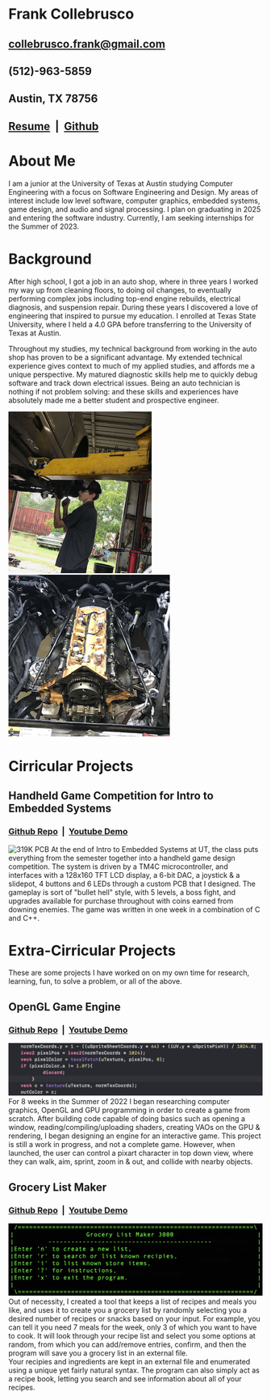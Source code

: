 # Frank Collebrusco
## collebrusco.frank@gmail.com
## (512)-963-5859
## Austin, TX 78756
## [Resume](https://drive.google.com/uc?id=1a0R4pNb9xapC8YmqukClF14nWq5w4CvP&export=download) &nbsp;|&nbsp; [Github](https://github.com/collebrusco)
# About Me
I am a junior at the University of Texas at Austin studying Computer Engineering with a focus on Software Engineering and Design. My areas of interest include low level software, computer graphics, embedded systems, game design, and audio and signal processing. I plan on graduating in 2025 and entering the software industry. Currently, I am seeking internships for the Summer of 2023.  
    
  
# Background
After high school, I got a job in an auto shop, where in three years I worked my way up from cleaning floors, to doing oil changes, to eventually performing complex jobs including top-end engine rebuilds, electrical diagnosis, and suspension repair. During these years I discovered a love of engineering that inspired to pursue my education. I enrolled at Texas State University, where I held a 4.0 GPA before transferring to the University of Texas at Austin.  

Throughout my studies, my technical background from working in the auto shop has proven to be a significant advantage. My extended technical experience gives context to much of my applied studies, and affords me a unique perspective. My matured diagnostic skills help me to quickly debug software and track down electrical issues. Being an auto technician is nothing if not problem solving: and these skills and experiences have absolutely made me a better student and prospective engineer.  
   
![Me in the Shop](/docs/assets/images/me_working_on_merc_small.PNG) ![Hemi Rebuild](/docs/assets/images/hemi_rebuild_small.png)   
# Cirricular Projects   
## Handheld Game Competition for Intro to Embedded Systems
### [Github Repo](https://github.com/collebrusco/ECE-319K-game-competition) &nbsp;|&nbsp; [Youtube Demo](https://youtu.be/LUv89gF3i-0)   
![319K PCB](/docs/assets/images/PCB.png)
At the end of Intro to Embedded Systems at UT, the class puts everything from the semester together into a handheld game design competition. The system is driven by a TM4C microcontroller, and interfaces with a 128x160 TFT LCD display, a 6-bit DAC, a joystick & a slidepot, 4 buttons and 6 LEDs through a custom PCB that I designed. The gameplay is sort of "bullet hell" style, with 5 levels, a boss fight, and upgrades available for purchase throughout with coins earned from downing enemies. The game was written in one week in a combination of C and C++.

# Extra-Cirricular Projects
These are some projects I have worked on on my own time for research, learning, fun, to solve a problem, or all of the above.
## OpenGL Game Engine
### [Github Repo](https://github.com/collebrusco/opengl-game-engine) &nbsp;|&nbsp; [Youtube Demo](https://youtu.be/hJseGaKIq68)   
![OpenGL Shader Code](/docs/assets/images/shader_code_eg.png)
For 8 weeks in the Summer of 2022 I began researching computer graphics, OpenGL and GPU programming in order to create a game from scratch. After building code capable of doing basics such as opening a window, reading/compiling/uploading shaders, creating VAOs on the GPU & rendering, I began designing an engine for an interactive game. This project is still a work in progress, and not a complete game. However, when launched, the user can control a pixart character in top down view, where they can walk, aim, sprint, zoom in & out, and collide with nearby objects.

## Grocery List Maker
### [Github Repo](https://github.com/collebrusco/grocery-list-maker) &nbsp;|&nbsp; [Youtube Demo](https://youtu.be/nFomeJMN-k0)
![grocery list maker home screen](/docs/assets/images/grocery-list-maker.png)
Out of necessity, I created a tool that keeps a list of recipes and meals you like, and uses it to create you a grocery list by randomly selecting you a desired number of recipes or snacks based on your input. For example, you can tell it you need 7 meals for the week, only 3 of which you want to have to cook. It will look through your recipe list and select you some options at random, from which you can add/remove entries, confirm, and then the program will save you a grocery list in an external file.   
Your recipies and ingredients are kept in an external file and enumerated using a unique yet fairly natural syntax. The program can also simply act as a recipe book, letting you search and see information about all of your recipes.
